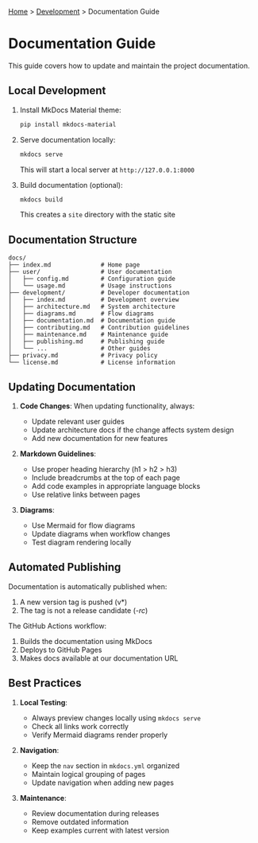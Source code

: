 [Home](../index.md) > [Development](index.md) > Documentation Guide

# Documentation Guide

This guide covers how to update and maintain the project documentation.

## Local Development

1. Install MkDocs Material theme:
    ```bash
    pip install mkdocs-material
    ```

2. Serve documentation locally:
    ```bash
    mkdocs serve
    ```
    This will start a local server at `http://127.0.0.1:8000`

3. Build documentation (optional):
    ```bash
    mkdocs build
    ```
    This creates a `site` directory with the static site

## Documentation Structure

```tree
docs/
├── index.md              # Home page
├── user/                 # User documentation
│   ├── config.md         # Configuration guide
│   └── usage.md          # Usage instructions
├── development/          # Developer documentation
│   ├── index.md          # Development overview
│   ├── architecture.md   # System architecture
│   ├── diagrams.md       # Flow diagrams
│   ├── documentation.md  # Documentation guide
│   ├── contributing.md   # Contribution guidelines
│   ├── maintenance.md    # Maintenance guide
│   ├── publishing.md     # Publishing guide
│   └── ...               # Other guides
├── privacy.md            # Privacy policy
└── license.md            # License information
```

## Updating Documentation

1. **Code Changes**: When updating functionality, always:
    - Update relevant user guides
    - Update architecture docs if the change affects system design
    - Add new documentation for new features

2. **Markdown Guidelines**:
    - Use proper heading hierarchy (h1 > h2 > h3)
    - Include breadcrumbs at the top of each page
    - Add code examples in appropriate language blocks
    - Use relative links between pages

3. **Diagrams**:
    - Use Mermaid for flow diagrams
    - Update diagrams when workflow changes
    - Test diagram rendering locally

## Automated Publishing

Documentation is automatically published when:
1. A new version tag is pushed (v*)
2. The tag is not a release candidate (*-rc*)

The GitHub Actions workflow:
1. Builds the documentation using MkDocs
2. Deploys to GitHub Pages
3. Makes docs available at our documentation URL

## Best Practices

1. **Local Testing**:
    - Always preview changes locally using `mkdocs serve`
    - Check all links work correctly
    - Verify Mermaid diagrams render properly

2. **Navigation**:
    - Keep the `nav` section in `mkdocs.yml` organized
    - Maintain logical grouping of pages
    - Update navigation when adding new pages

3. **Maintenance**:
    - Review documentation during releases
    - Remove outdated information
    - Keep examples current with latest version
